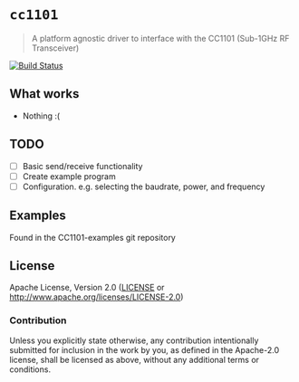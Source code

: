 # `cc1101`

> A platform agnostic driver to interface with the CC1101 (Sub-1GHz RF Transceiver)


[![Build Status](https://travis-ci.org/chocol4te/cc1101.svg?branch=master)](https://travis-ci.org/chocol4te/cc1101)

## What works

- Nothing :(

## TODO

- [ ] Basic send/receive functionality
- [ ] Create example program
- [ ] Configuration. e.g. selecting the baudrate, power, and frequency

## Examples

Found in the CC1101-examples git repository

## License

Apache License, Version 2.0 ([LICENSE](LICENSE) or http://www.apache.org/licenses/LICENSE-2.0)

### Contribution

Unless you explicitly state otherwise, any contribution intentionally submitted for inclusion in the
work by you, as defined in the Apache-2.0 license, shall be licensed as above, without any
additional terms or conditions.

